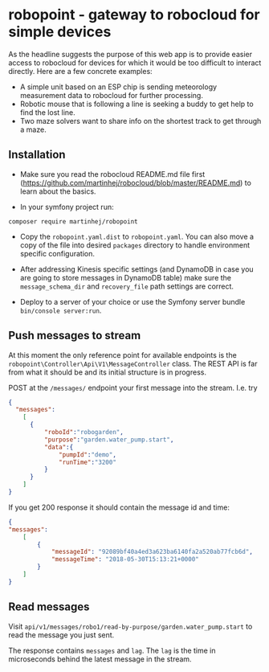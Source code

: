 # robopoint - gateway to robocloud for simple devices

As the headline suggests the purpose of this web app is to provide easier access to robocloud
for devices for which it would be too difficult to interact directly. Here are a few concrete
examples:
 * A simple unit based on an ESP chip is sending meteorology measurement data
   to robocloud for further processing.
 * Robotic mouse that is following a line is seeking a buddy to get help to find 
   the lost line.
 * Two maze solvers want to share info on the shortest track to get through a maze.
 
## Installation

* Make sure you read the robocloud README.md file first
(https://github.com/martinhej/robocloud/blob/master/README.md) to learn
about the basics.

* In your symfony project run:
```
composer require martinhej/robopoint
```
* Copy the `robopoint.yaml.dist` to `robopoint.yaml`. You can also move
a copy of the file into desired `packages` directory to handle environment
specific configuration.

* After addressing Kinesis specific settings (and DynamoDB in case you are going
  to store messages in DynamoDB table) make sure the `message_schema_dir` 
  and `recovery_file` path settings are correct.
  
* Deploy to a server of your choice or use the Symfony server bundle
  `bin/console server:run`.

## Push messages to stream

At this moment the only reference point for available endpoints is the 
`robopoint\Controller\Api\V1\MessageController` class. The REST API is far from what 
it should be and its initial structure is in progress.

POST at the `/messages/` endpoint your first message into the stream. I.e. try
```json
{
  "messages":
  	[
      {
          "roboId":"robogarden",
          "purpose":"garden.water_pump.start",
          "data":{
              "pumpId":"demo",
              "runTime":"3200"
          }
      }
	]
}
```
If you get 200 response it should contain the message id and time:
```json
{
"messages": 
    [
        {
            "messageId": "92089bf40a4ed3a623ba6140fa2a520ab77fcb6d",
            "messageTime": "2018-05-30T15:13:21+0000"
        }
    ]
}
```

## Read messages

Visit `api/v1/messages/robo1/read-by-purpose/garden.water_pump.start` to read
the message you just sent.

The response contains `messages` and `lag`. The `lag` is the time in microseconds
behind the latest message in the stream.
